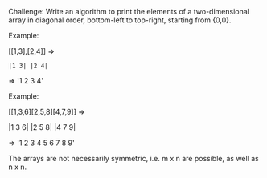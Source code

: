Challenge:
Write an algorithm to print the elements of a two-dimensional array 
in diagonal order, bottom-left to top-right, starting from {0,0}.  

Example:

[[1,3],[2,4]] =>

`|1 3|
|2 4|`   

=> '1 2 3 4'

Example:

[[1,3,6][2,5,8][4,7,9]] =>

|1 3 6|
|2 5 8|
|4 7 9|

=> '1 2 3 4 5 6 7 8 9'

The arrays are not necessarily symmetric, i.e. m x n are possible, as well as n x n.



